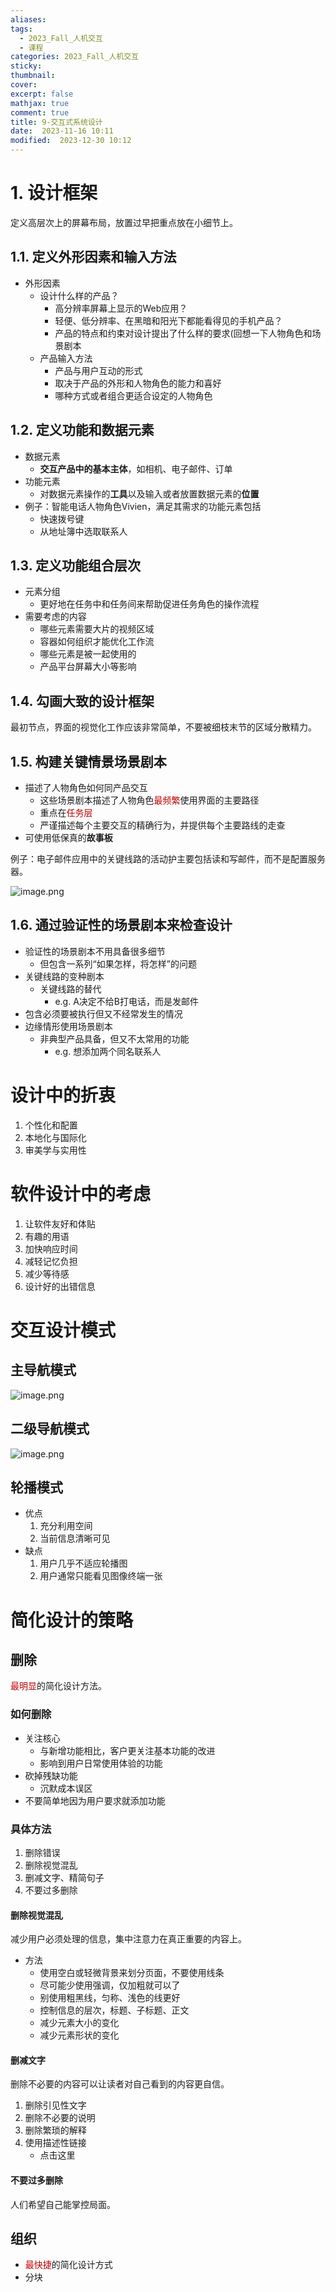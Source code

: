 ```yaml
---
aliases: 
tags:
  - 2023_Fall_人机交互
  - 课程
categories: 2023_Fall_人机交互
sticky:
thumbnail:
cover: 
excerpt: false
mathjax: true
comment: true
title: 9-交互式系统设计
date:  2023-11-16 10:11
modified:  2023-12-30 10:12
---
```


# 1. 设计框架

定义高层次上的屏幕布局，放置过早把重点放在小细节上。

## 1.1. 定义外形因素和输入方法

- 外形因素
	- 设计什么样的产品？ 
		- 高分辨率屏幕上显示的Web应用？ 
		- 轻便、低分辨率、在黑暗和阳光下都能看得见的手机产品？ 
		- 产品的特点和约束对设计提出了什么样的要求(回想一下人物角色和场景剧本
	- 产品输入方法
		- 产品与用户互动的形式 
		- 取决于产品的外形和人物角色的能力和喜好 
		- 哪种方式或者组合更适合设定的人物角色

## 1.2. 定义功能和数据元素

- 数据元素
	- **交互产品中的基本主体**，如相机、电子邮件、订单
- 功能元素
	- 对数据元素操作的**工具**以及输入或者放置数据元素的**位置**
- 例子：智能电话人物角色Vivien，满足其需求的功能元素包括
	- 快速拨号键
	- 从地址簿中选取联系人

## 1.3. 定义功能组合层次

- 元素分组
	- 更好地在任务中和任务间来帮助促进任务角色的操作流程
- 需要考虑的内容
	- 哪些元素需要大片的视频区域
	- 容器如何组织才能优化工作流
	- 哪些元素是被一起使用的
	- 产品平台屏幕大小等影响

## 1.4. 勾画大致的设计框架

最初节点，界面的视觉化工作应该非常简单，不要被细枝末节的区域分散精力。

## 1.5. 构建关键情景场景剧本

- 描述了人物角色如何同产品交互
	- 这些场景剧本描述了人物角色<font color="#c00000">最频繁</font>使用界面的主要路径
	- 重点在<font color="#c00000">任务层</font>
	- 严谨描述每个主要交互的精确行为，并提供每个主要路线的走查
- 可使用低保真的**故事板**

例子：电子邮件应用中的关键线路的活动护主要包括读和写邮件，而不是配置服务器。

![image.png](https://chillcharlie-img.oss-cn-hangzhou.aliyuncs.com/image%2F2023%2F12%2F30%2F10-05-13-291a99e5f23913d98f7333ff71851659-20231230100512-6c7040.png)

## 1.6. 通过验证性的场景剧本来检查设计

- 验证性的场景剧本不用具备很多细节
	- 但包含一系列“如果怎样，将怎样”的问题
- 关键线路的变种剧本
	- 关键线路的替代
		- e.g. A决定不给B打电话，而是发邮件
- 包含必须要被执行但又不经常发生的情况
- 边缘情形使用场景剧本
	- 非典型产品具备，但又不太常用的功能
		- e.g. 想添加两个同名联系人

# 设计中的折衷

1. 个性化和配置
2. 本地化与国际化
3. 审美学与实用性

# 软件设计中的考虑

1. 让软件友好和体贴
2. 有趣的用语
3. 加快响应时间
4. 减轻记忆负担
5. 减少等待感
6. 设计好的出错信息

# 交互设计模式

## 主导航模式

![image.png](https://chillcharlie-img.oss-cn-hangzhou.aliyuncs.com/image%2F2023%2F12%2F30%2F10-23-28-d1fefcbe9d946963a7d709527b32774c-20231230102328-b12341.png)

## 二级导航模式

![image.png](https://chillcharlie-img.oss-cn-hangzhou.aliyuncs.com/image%2F2023%2F12%2F30%2F10-23-36-17870b79bbb465d1a150f076e60e667b-20231230102335-e751fb.png)

## 轮播模式

- 优点
	1. 充分利用空间
	2. 当前信息清晰可见
- 缺点
	1. 用户几乎不适应轮播图
	2. 用户通常只能看见图像终端一张

# 简化设计的策略

## 删除

<font color="#c00000">最明显</font>的简化设计方法。

### 如何删除

- 关注核心
	- 与新增功能相比，客户更关注基本功能的改进
	- 影响到用户日常使用体验的功能
- 砍掉残缺功能
	- 沉默成本误区
- 不要简单地因为用户要求就添加功能

### 具体方法

1. 删除错误
2. 删除视觉混乱
3. 删减文字、精简句子
4. 不要过多删除

#### 删除视觉混乱

减少用户必须处理的信息，集中注意力在真正重要的内容上。

- 方法
	- 使用空白或轻微背景来划分页面，不要使用线条
	- 尽可能少使用强调，仅加粗就可以了
	- 别使用粗黑线，匀称、浅色的线更好
	- 控制信息的层次，标题、子标题、正文
	- 减少元素大小的变化
	- 减少元素形状的变化

#### 删减文字

删除不必要的内容可以让读者对自己看到的内容更自信。

1. 删除引见性文字
2. 删除不必要的说明
3. 删除繁琐的解释
4. 使用描述性链接
	- 点击这里

#### 不要过多删除

人们希望自己能掌控局面。

## 组织

- <font color="#c00000">最快捷</font>的简化设计方式
- 分块

